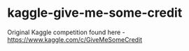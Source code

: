 # kaggle-give-me-some-credit
Original Kaggle competition found here - https://www.kaggle.com/c/GiveMeSomeCredit
